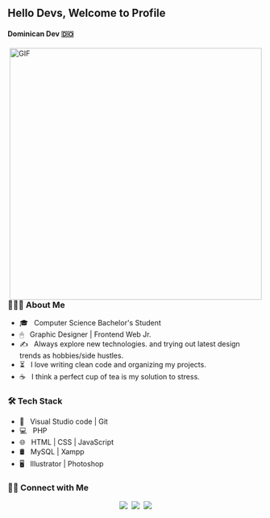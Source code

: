 
<h2>Hello Devs, Welcome to Profile</h2>
<h4>Dominican Dev 🇩🇴</h4>
<img align="right" alt="GIF" src="https://ugc.kn3.net/i/origin/https://cdn-images-1.medium.com/max/1600/1*IRFhWNqusUWbTsB1hQXhrQ.gif" width="500"/>

<h3> 👨🏻‍💻 About Me </h3>

- 🎓 &nbsp; Computer Science Bachelor's Student
- 🖱 &nbsp; Graphic Designer | Frontend Web Jr.
- ✍️ &nbsp; Always explore new technologies. and trying out latest design trends as hobbies/side hustles.
- ⏳ &nbsp; I love writing clean code and organizing my projects.
- ☕ &nbsp; I think a perfect cup of tea is my solution to stress.

<h3>🛠 Tech Stack</h3>

- 🔧 &nbsp; Visual Studio code | Git
- 💻 &nbsp; PHP
- 🌐 &nbsp; HTML | CSS | JavaScript  
- 🛢 &nbsp;  MySQL | Xampp
- 🖥 &nbsp;  Illustrator | Photoshop 


<h3> 🤝🏻 Connect with Me </h3>

<div align="center">
&nbsp;<a href="https://www.instagram.com/Yanugod/"><img src="https://img.shields.io/badge/instagram%20@Yanugod-4a6b7e?style=for-the-badge&logo=instagram&logoColor=white"/></a> 
&nbsp;<a href="https://www.linkedin.com/in/llerlin-yanuel-alc%C3%A1ntara-zapata-824b401bb/"><img src="https://img.shields.io/badge/linkedin%20@Yanugod-344E86?style=for-the-badge&logo=linkedin&logoColor=white"/></a>
&nbsp;<a href="mailto:llerlinalcantara@gmail.com"><img src="https://img.shields.io/badge/Gmail | Hire Me%20-e52b2b?style=for-the-badge&logo=gmail&logoColor=white"/></a>
</div>
